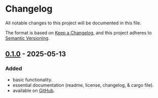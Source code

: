 # Changelog

All notable changes to this project will be documented in this file.

The format is based on [Keep a Changelog](https://keepachangelog.com/en/1.1.0/),
and this project adheres to [Semantic Versioning](https://semver.org/spec/v2.0.0.html).

## [0.1.0] - 2025-05-13

### Added

- basic functionality.
- essential documentation (readme, license, changelog, & cargo file).
- available on [GitHub](https://github.com/mattaroni/text2hex).

[0.1.0]: https://github.com/mattaroni/text2hex/releases/tag/v0.1.0
